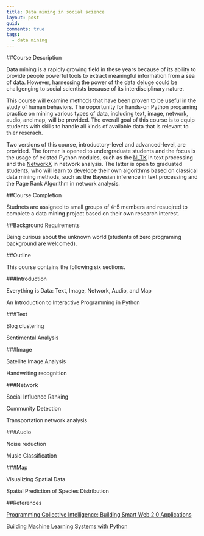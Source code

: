 ```yaml
---
title: Data mining in social science
layout: post
guid:
comments: true
tags:
  - data mining
---
```


##Course Description


Data mining is a rapidly growing field in these years because of its ability to provide people powerful tools
to extract meaningful information from a sea of data. However, harnessing the power of the data deluge could
be challgenging to social scientists because of its interdisciplinary nature. 

This course will examine methods that have been proven to be useful in the study of human behaviors. The opportunity
for hands-on Python progaming practice on mining various types of data, including text, image, network, audio, and map, will be provided. The overall goal of this course is to equip students with skills to handle all kinds of available data that is relevant to thier reserach. 

Two versions of this course, introductory-level and advanced-level, are provided. The former is opened to undergraduate
students and the focus is the usage of existed Python modules, such as the [NLTK](http://www.nltk.org/) in text processing and the [NetworkX](https://networkx.github.io/) in network analysis. The latter is open to graduated students, who will learn to develope their own algorithms based on classical data mining methods, such as the Bayesian inference in text processing and the Page Rank Algorithm in network analysis.

##Course Completion 

Studnets are assigned to small groups of 4-5 members and resuqired to complete a data mining project based on their
own research interest.

##Background Requirements

Being curious about the unknown world (students of zero programing background are welcomed). 

##Outline

This course contains the following six sections. 

###Introduction

Everything is Data: Text, Image, Network, Audio, and Map

An Introduction to Interactive Programming in Python 

###Text

Blog clustering

Sentimental Analysis

###Image

Satellite Image Analysis

Handwriting recognition

###Network

Social Influence Ranking

Community Detection

Transportation network analysis

###Audio

Noise reduction

Music Classification

###Map

Visualizing Spatial Data

Spatial Prediction of Species Distribution

##References

[Programming Collective Intelligence: Building Smart Web 2.0 Applications](http://www.amazon.com/Programming-Collective-Intelligence-Building-Applications/dp/0596529325)

[Building Machine Learning Systems with Python](http://www.amazon.com/Building-Machine-Learning-Systems-Python/dp/1782161406)
